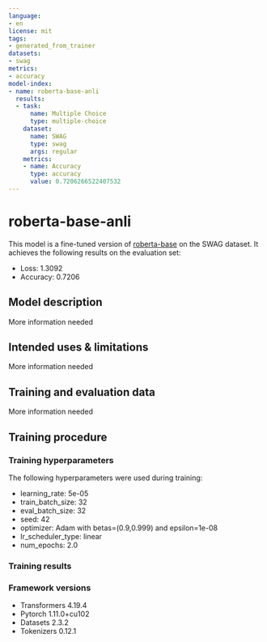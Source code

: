 ```yaml
---
language:
- en
license: mit
tags:
- generated_from_trainer
datasets:
- swag
metrics:
- accuracy
model-index:
- name: roberta-base-anli
  results:
  - task:
      name: Multiple Choice
      type: multiple-choice
    dataset:
      name: SWAG
      type: swag
      args: regular
    metrics:
    - name: Accuracy
      type: accuracy
      value: 0.7206266522407532
---
```


<!-- This model card has been generated automatically according to the information the Trainer had access to. You
should probably proofread and complete it, then remove this comment. -->

# roberta-base-anli

This model is a fine-tuned version of [roberta-base](https://huggingface.co/roberta-base) on the SWAG dataset.
It achieves the following results on the evaluation set:
- Loss: 1.3092
- Accuracy: 0.7206

## Model description

More information needed

## Intended uses & limitations

More information needed

## Training and evaluation data

More information needed

## Training procedure

### Training hyperparameters

The following hyperparameters were used during training:
- learning_rate: 5e-05
- train_batch_size: 32
- eval_batch_size: 32
- seed: 42
- optimizer: Adam with betas=(0.9,0.999) and epsilon=1e-08
- lr_scheduler_type: linear
- num_epochs: 2.0

### Training results



### Framework versions

- Transformers 4.19.4
- Pytorch 1.11.0+cu102
- Datasets 2.3.2
- Tokenizers 0.12.1
